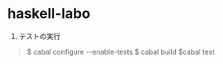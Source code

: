 haskell-labo
============


1. テストの実行

 > $ cabal configure --enable-tests
 > $ cabal build
 > $cabal test

